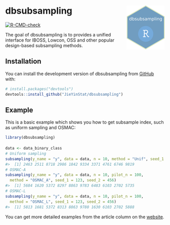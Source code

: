 
<!-- README.md is generated from README.Rmd. Please edit that file -->

# dbsubsampling <a href="https://jieyinstat.github.io/dbsubsampling/"><img src="man/figures/logo.png" align="right" height="139" alt="dbsubsampling website" /></a>

<!-- badges: start -->

[![R-CMD-check](https://github.com/JieYinStat/dbsubsampling/actions/workflows/R-CMD-check.yaml/badge.svg)](https://github.com/JieYinStat/dbsubsampling/actions/workflows/R-CMD-check.yaml)
<!-- badges: end -->

The goal of dbsubsampling is to provides a unified interface for IBOSS,
Lowcon, OSS and other popular design-based subsampling methods.

## Installation

You can install the development version of dbsubsampling from
[GitHub](https://github.com/) with:

``` r
# install.packages("devtools")
devtools::install_github("JieYinStat/dbsubsampling")
```

## Example

This is a basic example which shows you how to get subsample index, such
as uniform sampling and OSMAC:

``` r
library(dbsubsampling)

data <- data_binary_class
# Uniform sampling
subsampling(y_name = "y", data = data, n = 10, method = "Unif", seed_1 = 123)
#>  [1] 2463 2511 8718 2986 1842 9334 3371 4761 6746 9819
# OSMAC-A
subsampling(y_name = "y", data = data, n = 10, pilot_n = 100,
  method = "OSMAC_A", seed_1 = 123, seed_2 = 456)
#>  [1] 5684 1620 5372 8297 8863 9783 6483 6103 2702 5735
# OSMAC-L
subsampling(y_name = "y", data = data, n = 10, pilot_n = 100,
  method = "OSMAC_L", seed_1 = 123, seed_2 = 456)
#>  [1] 5813 1681 5372 8313 8863 9780 1630 6103 2702 5888
```

You can get more detailed examples from the article column on the
[website](jieyinstat.github.io/dbsubsampling/).
